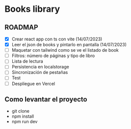 # Books library

## ROADMAP

- [x] Crear react app con ts con vite (14/07/2023)
- [x] Leer el json de books y pintarlo en pantalla (14/07/2023)
- [ ] Maquetar con tailwind como se ve el listado de book
- [ ] Filtros: número de páginas y tipo de libro
- [ ] Lista de lectura
- [ ] Persistencia en localstorage
- [ ] Sincronización de pestañas
- [ ] Test
- [ ] Despliegue en Vercel

## Como levantar el proyecto

- git clone
- npm install
- npm run dev
